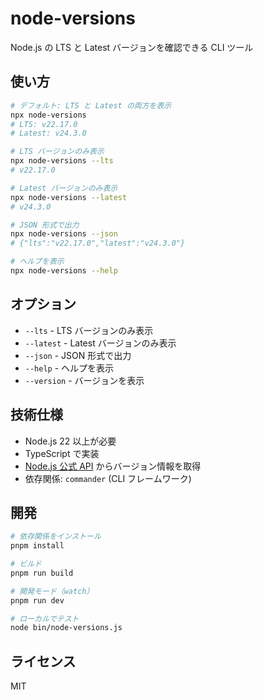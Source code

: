 # node-versions

Node.js の LTS と Latest バージョンを確認できる CLI ツール

## 使い方

```bash
# デフォルト: LTS と Latest の両方を表示
npx node-versions
# LTS: v22.17.0
# Latest: v24.3.0

# LTS バージョンのみ表示
npx node-versions --lts
# v22.17.0

# Latest バージョンのみ表示
npx node-versions --latest
# v24.3.0

# JSON 形式で出力
npx node-versions --json
# {"lts":"v22.17.0","latest":"v24.3.0"}

# ヘルプを表示
npx node-versions --help
```

## オプション

- `--lts` - LTS バージョンのみ表示
- `--latest` - Latest バージョンのみ表示  
- `--json` - JSON 形式で出力
- `--help` - ヘルプを表示
- `--version` - バージョンを表示

## 技術仕様

- Node.js 22 以上が必要
- TypeScript で実装
- [Node.js 公式 API](https://nodejs.org/dist/index.json) からバージョン情報を取得
- 依存関係: `commander` (CLI フレームワーク)

## 開発

```bash
# 依存関係をインストール
pnpm install

# ビルド
pnpm run build

# 開発モード（watch）
pnpm run dev

# ローカルでテスト
node bin/node-versions.js
```

## ライセンス

MIT